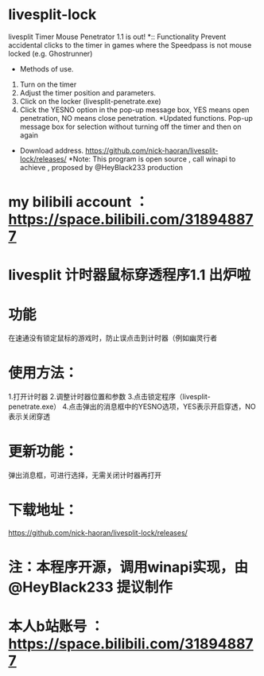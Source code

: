 # livesplit-lock
livesplit Timer Mouse Penetrator 1.1 is out!
*:: Functionality
Prevent accidental clicks to the timer in games where the Speedpass is not mouse locked (e.g. Ghostrunner)
* Methods of use.
1. Turn on the timer
2. Adjust the timer position and parameters.
3. Click on the locker (livesplit-penetrate.exe)
4. Click the YESNO option in the pop-up message box, YES means open penetration, NO means close penetration.
*Updated functions.
Pop-up message box for selection without turning off the timer and then on again
* Download address.
https://github.com/nick-haoran/livesplit-lock/releases/
*Note: This program is open source , call winapi to achieve , proposed by @HeyBlack233 production 
# my bilibili account ：https://space.bilibili.com/318948877




# livesplit 计时器鼠标穿透程序1.1 出炉啦
# 功能
在速通没有锁定鼠标的游戏时，防止误点击到计时器（例如幽灵行者
# 使用方法：
1.打开计时器
2.调整计时器位置和参数
3.点击锁定程序（livesplit-penetrate.exe）
4.点击弹出的消息框中的YESNO选项，YES表示开启穿透，NO表示关闭穿透
# 更新功能：
弹出消息框，可进行选择，无需关闭计时器再打开
# 下载地址：
https://github.com/nick-haoran/livesplit-lock/releases/
# 注：本程序开源，调用winapi实现，由@HeyBlack233 提议制作 
# 本人b站账号 ：https://space.bilibili.com/318948877
